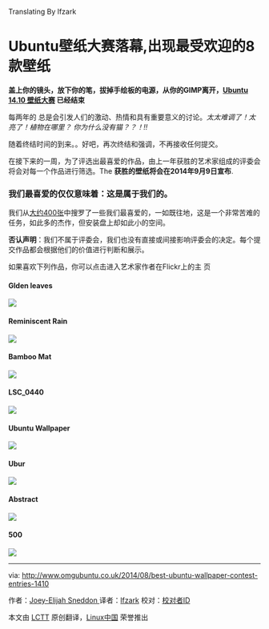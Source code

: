 Translating By lfzark


Ubuntu壁纸大赛落幕,出现最受欢迎的8款壁纸
================================================================================

**盖上你的镜头，放下你的笔，拔掉手绘板的电源，从你的GIMP离开，[Ubuntu 14.10 壁纸大赛][1] 已经结束**

每两年的  总是会引发人们的激动、热情和具有重要意义的讨论。*太太难调了！太亮了！植物在哪里？ 你为什么没有猫？？！!!*

随着终结时间的到来。。好吧，再次终结和强调，不再接收任何提交。


在接下来的一周，为了评选出最喜爱的作品，由上一年获胜的艺术家组成的评委会将会对每一个作品进行筛选。The **获胜的壁纸将会在2014年9月9日宣布**. 

###  我们最喜爱的仅仅意味着：这是属于我们的。 ###


我们从[大约400张][2]中搜罗了一些我们最喜爱的，一如既往地，这是一个非常苦难的任务，如此多的杰作，但安装盘上却如此小的空间。

**否认声明**：我们不属于评委会，我们也没有直接或间接影响评委会的决定。每个提交作品都会根据他们的价值进行判断和展示。


如果喜欢下列作品，你可以点击进入艺术家作者在Flickr上的主
页
#### Glden leaves ####

[![](https://farm6.staticflickr.com/5577/14919901295_ec1cdd13cb_c.jpg)][3]

#### Reminiscent Rain ####

[![](https://farm4.staticflickr.com/3888/14858973848_30124e2360_c.jpg)][4]

#### Bamboo Mat ####

[![](https://farm3.staticflickr.com/2940/14222953450_5a63b591ee_z.jpg)][5]

#### LSC_0440 ####

[![](https://farm4.staticflickr.com/3864/14698997457_ca5aba49c1_c.jpg)][6]

#### Ubuntu Wallpaper ####

[![](https://farm3.staticflickr.com/2933/14573905897_ae415fe00b_c.jpg)][7]

#### Ubur ####

[![](https://farm9.staticflickr.com/8044/8423532123_a739bbfb49_c.jpg)][8]

#### Abstract ####

[![](https://farm4.staticflickr.com/3875/14969203701_f9a318da6f_c.jpg)][9]

#### 500 ####

[![](https://farm4.staticflickr.com/3848/14660376638_bd26a4b2ab_c.jpg)][10]

--------------------------------------------------------------------------------

via: http://www.omgubuntu.co.uk/2014/08/best-ubuntu-wallpaper-contest-entries-1410

作者：[Joey-Elijah Sneddon ][a]
译者：[lfzark](https://github.com/lfzark)
校对：[校对者ID](https://github.com/校对者ID)

本文由 [LCTT](https://github.com/LCTT/TranslateProject) 原创翻译，[Linux中国](http://linux.cn/) 荣誉推出

[a]:https://plus.google.com/117485690627814051450/?rel=author
[1]:http://www.omgubuntu.co.uk/2014/08/ubuntu-14-10-wallpaper-contest
[2]:https://www.flickr.com/groups/1410wallpapersubmissions/
[3]:https://www.flickr.com/photos/mauro_campanelli/14919901295
[4]:https://www.flickr.com/photos/fixem/14858973848
[5]:https://www.flickr.com/photos/havaxinhua/14222953450
[6]:https://www.flickr.com/photos/laurentschenkel/14698997457
[7]:https://www.flickr.com/photos/57135082@N05/14573905897
[8]:https://www.flickr.com/photos/anomalous_saga/8423532123
[9]:https://www.flickr.com/photos/el_nando/14969203701
[10]:https://www.flickr.com/photos/e4v/14660376638
